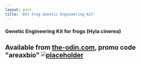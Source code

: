 ```yaml
---
layout: post
title: 'DIY Frog Genetic Engineering Kit'
---
```

### Genetic Engineering Kit for frogs (Hyla cinerea)
Available from [the-odin.com](http://www.the-odin.com/frog-genetic-engineering-kit-beta-test-version/), promo code "areaxbio"
[![placeholder](http://cdn3.bigcommerce.com/s-89v4ku3/products/261/images/588/30964807_10160057734905417_1386779266_o__14666.1526064349.1280.1280__51606.1526154773.1280.1280.jpg?c=2 "Frog Kit")](http://www.the-odin.com/frog-genetic-engineering-kit-beta-test-version/)
-----
